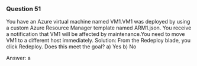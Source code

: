 ### Question 51

You have an Azure virtual machine named VM1.VM1 was deployed by using a custom Azure
Resource Manager template named ARM1.json.
You receive a notification that VM1 will be affected by maintenance.You need to move VM1
to a different host immediately.
Solution: From the Redeploy blade, you click Redeploy.
Does this meet the goal?
a) Yes
b) No

Answer: a

